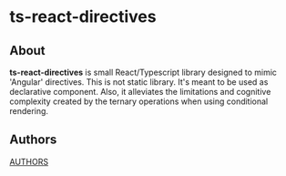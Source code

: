 # ts-react-directives

## About

**ts-react-directives** is small React/Typescript library designed to mimic 'Angular' directives. This is not static library. It's meant to be used as declarative component. Also, it alleviates the limitations and cognitive complexity created by the ternary operations when using conditional rendering.

## Authors

[AUTHORS]("AUTHORS.md")
